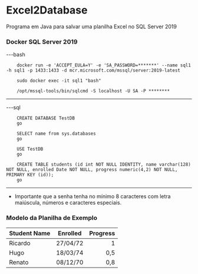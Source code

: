 # Excel2Database

Programa em Java para salvar uma planilha Excel no SQL Server 2019 

### Docker SQL Server 2019 

---bash

        docker run -e 'ACCEPT_EULA=Y' -e 'SA_PASSWORD=*******' --name sql1 -h sql1 -p 1433:1433 -d mcr.microsoft.com/mssql/server:2019-latest
        
        sudo docker exec -it sql1 "bash"

        /opt/mssql-tools/bin/sqlcmd -S localhost -U SA -P ********
---

---sql

        CREATE DATABASE TestDB
        go

        SELECT name from sys.databases
        go

        USE TestDB
        go

        CREATE TABLE students (id int NOT NULL IDENTITY, name varchar(128) NOT NULL, enrolled Date NOT NULL, progress numeric(4,2) NOT NULL, PRIMARY KEY (id));
        go
        
---
* Importante que a senha tenha no mínimo 8 caracteres com letra maiúscula, números e caracteres especiais.



### Modelo da Planilha de Exemplo

Student Name | Enrolled | Progress
:------------ | :--------: | --------:
Ricardo | 27/04/72 | 1
Hugo | 18/03/74 | 0,5
Renato | 08/12/70 | 0,8


